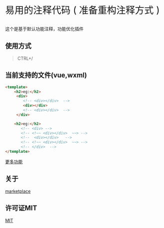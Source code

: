 <p align='left' style='font-size:30px' > 易用的注释代码 ( 准备重构注释方式 ) </p>
<p align=''> 这个是基于默认功能注释，功能优化插件 </p>
<!-- <p align=''> 中文 | <a href='./README.en-US.md'>English</a> </p> -->


## 使用方式

>CTRL+/

## 当前支持的文件(vue,wxml)
```html
<template>
    <h2>eg:</h2>
     <div>
        <!-- <div></div>  -->
        <div></div>
        <!-- <div></div>  -->
     </div> 

    <h2>eg:</h2>
       <!-- <div> -->
       <!-- <!~~ <div></div>  ~~> -->
       <!--  <div></div>   -->
       <!-- <!~~ <div></div>  ~~> -->
       <!-- </div>  -->
</template>
```


[更多功能](./example/html.md)

## 关于 

[marketplace](https://marketplace.visualstudio.com/items?itemName=breakon.easy-comments-code)

## 许可证MIT

[MIT](https://opensource.org/licenses/MIT)


